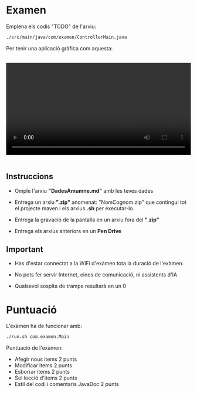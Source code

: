 # Examen

Emplena els codis "TODO" de l'arxiu:

```bash
./src/main/java/com/examen/ControllerMain.java
```

Per tenir una aplicació gràfica com aquesta:

<br/>
<center>
<video width="100%" controls allowfullscreen>
  <source src="./demo.mov" type="video/mp4">
</video>
</center>
<br/>

## Instruccions

- Omple l'arxiu **"DadesAmumne.md"** amb les teves dades

- Entrega un arxiu **".zip"** anomenat: "NomCognom.zip" que contingui tot el projecte maven i els arxius **.sh** per executar-lo.

- Entrega la gravació de la pantalla en un arxiu fora del **".zip"**

- Entrega els arxius anteriors en un **Pen Drive**

## Important

- Has d'estar connectat a la WiFi d'exàmen tota la duració de l'exàmen.

- No pots fer servir Internet, eines de comunicació, ni assistents d'IA

- Qualsevol sospita de trampa resultarà en un 0

# Puntuació

L'exàmen ha de funcionar amb:

```bash
./run.sh com.examen.Main
```

Puntuació de l'exàmen:

- Afegir nous items 2 punts
- Modificar items 2 punts
- Esborrar items 2 punts
- Sel·lecció d'items 2 punts
- Estil del codi i comentaris JavaDoc 2 punts

